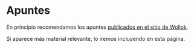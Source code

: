 # Apuntes

En principio recomendamos los apuntes [publicados en el sitio de Wollok](http://www.wollok.org/documentacion/apuntes/).

Si aparece más material relevante, lo iremos incluyendo en esta página.